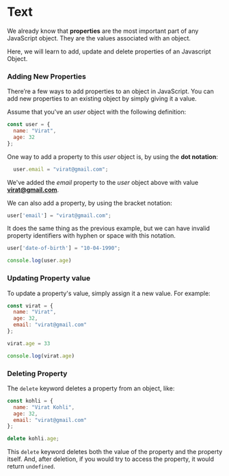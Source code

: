 # Text
We already know that **properties** are the most important part of any JavaScript object. They are the values associated with an object.

Here, we will learn to add, update and delete properties of an Javascript Object.

### Adding New Properties
There’re a few ways to add properties to an object in JavaScript. You can add new properties to an existing object by simply giving it a value.

Assume that you've an *user* object  with the following definition:
```js
const user = {
  name: "Virat",
  age: 32
};
```

One way to add a property to this  *user* object is, by using the **dot notation**:

```js
  user.email = "virat@gmail.com";
```

We've added the *email* property to the *user* object above with value **virat@gmail.com**.

We can also add a property, by using the bracket notation:

```js
user['email'] = "virat@gmail.com";
```

It does the same thing as the previous example, but we can have invalid property identifiers with hyphen or space with this notation.

```js
user['date-of-birth'] = "10-04-1990";

console.log(user.age)
```

### Updating Property value
To update a property's value, simply assign it a new value. For example:
```js
const virat = {
  name: "Virat",
  age: 32,
  email: "virat@gmail.com"
};

virat.age = 33

console.log(virat.age)
```


### Deleting Property
The `delete` keyword deletes a property from an object, like:

```js
const kohli = {
  name: "Virat Kohli",
  age: 32,
  email: "virat@gmail.com"
};

delete kohli.age;
```
This `delete` keyword deletes both the value of the property and the property itself. And, after deletion, if you would try to access the property, it would return `undefined`.

